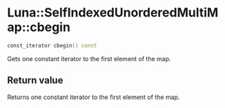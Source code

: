 # Luna::SelfIndexedUnorderedMultiMap::cbegin

```c++
const_iterator cbegin() const
```

Gets one constant iterator to the first element of the map. 



## Return value
Returns one constant iterator to the first element of the map. 

